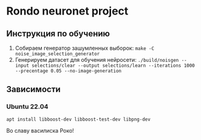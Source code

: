 # Rondo neuronet project

## Инструкция по обучению
1. Собираем генератор зашумленных выборок: `make -C noise_image_selection_generator`
2. Генерируем датасет для обучения нейросети: `./build/noisgen --input selections/clear --output selections/learn --iterations 1000 --precentage 0.05 --no-image-generation`

## Зависимости
### Ubuntu 22.04
`apt install libboost-dev libboost-test-dev libpng-dev`

Во славу василиска Роко!